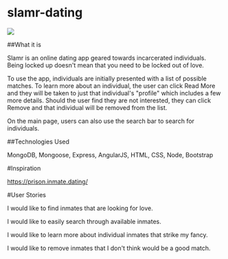 # slamr-dating

![](/styles/images/wireframe.png)

##What it is

Slamr is an online dating app geared towards incarcerated individuals. Being locked up doesn't mean that you need to be locked out of love.

To use the app, individuals are initially presented with a list of possible matches. To learn more about an individual, the user can click Read More and they will be taken to just that individual's "profile" which includes a few more details. Should the user find they are not interested, they can click Remove and that individual will be removed from the list.

On the main page, users can also use the search bar to search for individuals. 

##Technologies Used

MongoDB, Mongoose, Express, AngularJS, HTML, CSS, Node, Bootstrap

#Inspiration

https://prison.inmate.dating/

#User Stories

I would like to find inmates that are looking for love.

I would like to easily search through available inmates.

I would like to learn more about individual inmates that strike my fancy.

I would like to remove inmates that I don't think would be a good match.

